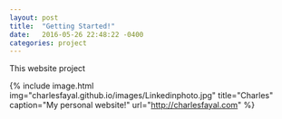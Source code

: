 ```yaml
---
layout: post
title:  "Getting Started!"
date:   2016-05-26 22:48:22 -0400
categories: project
---
```

This website project 


{% include image.html
            img="charlesfayal.github.io/images/Linkedinphoto.jpg"
            title="Charles"
            caption="My personal website!"
            url="http://charlesfayal.com" %}
